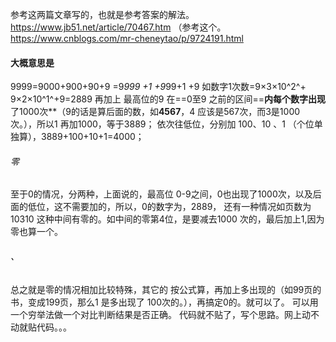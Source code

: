 ﻿参考这两篇文章写的，也就是参考答案的解法。
https://www.jb51.net/article/70467.htm （参考这个。
https://www.cnblogs.com/mr-cheneytao/p/9724191.html
#### 大概意思是
9999=9000+900+90+9
		=9*999 +1 +9*99+1 +9
		如数字1次数=9×3×10^2^+ 9×2×10^1^+9=2889
		再加上 最高位的9 在==0至9 之前的区间==**内每个数字出现**了1000次**（9的话是算后面的数，如**4567**，4 应该是567次，而3是1000次。），所以1 再加1000，等于3889；
		依次往低位，分别加 100、10 、1 （个位单独算），3889+100+10+1=4000；
###### 零
至于0的情况，分两种，上面说的，最高位 0-9之间，0也出现了1000次，以及后面的低位，这不需要加的，所以，0的数字为，2889，
还有一种情况如页数为10310 这种中间有零的。如中间的零第4位，是要减去1000 次的，最后加上1,因为零也算一个。
###### 、
总之就是零的情况相加比较特殊，其它的 按公式算，再加上多出现的（如99页的书，变成199页，那么1 是多出现了 100次的。），再搞定0的。就可以了。
可以用一个穷举法做一个对比判断结果是否正确。
代码就不贴了，写个思路。网上动不动就贴代码。。。

